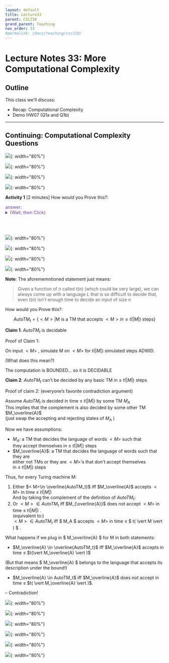 ```yaml
---
layout: default
title: Lecture33
parent: CSC250
grand_parent: Teaching
nav_order: 33
#permalink: /docs/teaching/csc110/
---  
```


Lecture Notes 33: More Computational Complexity
==========================================

  

Outline
-------

This class we'll discuss:

* Recap: Computational Complexity
* Demo HW07 (Q1a and Q1b)


* * *

  

Continuing: Computational Complexity Questions
------------------------------


  
![](../../../assets/images/csc250/lecture29/Complex-41.png){: width="80%"}    
  

  
![](../../../assets/images/csc250/lecture29/Complex-42.png){: width="80%"}    
  
  
  
![](../../../assets/images/csc250/lecture29/Complex-43.png){: width="80%"}    
  
  
  
![](../../../assets/images/csc250/lecture29/Complex-44.png){: width="80%"}    
  



**Activity 1** \[2 minutes\] How would you Prove this?:

<div class="container mx-lg-5">
  <span style='color:#6f439a'>answer: 
    <details><summary>(Wait; then Click)</summary>
      <p>
  
You must build a Decider that solves it in $ \mathcal{O} (n^k) $ (Polynomial time)  

<br>

Use <b>Breadth-First-Search</b>!

<ol>
  <li>On input $< G, s, t>$</li>
  <li>Mark all nodes rechable from the current node (starting at s and moving to the next in a running queue)</li>
  <li>Continue to expand until we reach $t$ or $\nexists$ another node</li>
  <li>if we reach $t$ : ACCEPT</li>
  <li>REJECT</li>
</ol> 

<!--   1. On input $< G, s, t>$
  2. Mark all nodes rechable from the current node (starting at s and moving to the next in a running queue)
  3. Continue to expand until we reach $t$ or $\nexists$ another node
  4. if we reach $t$ : ACCEPT
  5. REJECT -->

<br>
  
What is the complexity!!!???  

<br><br><br>

<b>Complexity analysis</b>:
<br>
Worst case: traversing every edge.  
<br>
How many edges? ...  

<br><br>

<b>Another approach</b>:
<br>
At most $\mid V \mid$ phases are executed.  
<br>
Each phase takes polynomial time to explore marked nodes and their outgoing edges.  
<br>
(Imagine $\mid V \mid$ nodes in a straight line VS $\mid V \mid$ nodes all connected to each other)
      </p>
    </details>
  </span>
</div> 

<br><br> 
  

  
  
![](../../../assets/images/csc250/lecture29/Complex-45.png){: width="80%"}    
  
  
  
![](../../../assets/images/csc250/lecture29/Complex-46.png){: width="80%"}    
  
  
  
![](../../../assets/images/csc250/lecture29/Complex-47.png){: width="80%"}    
  
  
  
![](../../../assets/images/csc250/lecture29/Complex-48.png){: width="80%"}    
  
  
**Note**: The aforememntioned statement just means: 

> Given a function of $n$ called $t(n)$ (which could be very large),
> we can always come up with a language $L$ that is so difficult to decide that, even $t(n)$ isn't enough time to decide an input of size $n$

How would you Prove this?:


$$AutoTM_t = \{<M>\vert \text{M is a TM that accepts }<M> in \leq t( \vert M \vert ) \text{ steps}\}$$

**Claim 1**: $AutoTM_t$ is decidable  
  
Proof of Claim 1:

On input $< M>$ , simulate M on $< M>$ for $t( \vert M \vert )$ simulated steps ADWID.

(What does this mean?)  
  
The computation is BOUNDED... so it is DECIDABLE

  
  
**Claim 2**: $AutoTM_t$ can’t be decided by any basic TM in ≤ $t( \vert M \vert )$ steps  
  
Proof of claim 2: (everyone’s favorite contradiction argument)  
  
Assume $AutoTM_t$ is decided in time ≤ $t( \vert M \vert )$ by some TM $M_A$  
This implies that the complement is also decided by some other TM $M_\overline{A}$  
(just swap the accepting and rejecting states of $M_A$ )  
  
 
Now we have assumptions:

  * $M_A$: a TM that decides the language of words $< M>$ such that  
    they accept themselves in ≤ $t( \vert M \vert )$ steps
  * $M_\overline{A}$: a TM that decides the language of words such that they are  
    either not TMs or they are $< M>$'s that don't accept themselves  
    in ≤ $t( \vert M \vert )$ steps

  
  
Thus, for every Turing machine M:  
  

  1. Either $< M>\in \overline{AutoTM_t}$ iff $M_\overline{A}$ accepts $< M>$ in time ≤ $t( \vert M \vert )$  
    And by taking the complement of the definition of $AutoTM_t$:  
  2. Or $< M> \in AutoTM_t$ iff $M_{\overline{A}}$ does not accept $< M>$ in time ≤ $t( \vert M \vert )$ .  
    (equivalent to:)  
    $< M> \in AutoTM_t$ iff $ M_A $ accepts $< M>$ in time ≤ $ t( \vert M \vert ) $ .

  
What happens if we plug in $ M_\overline{A} $ for M in both statements:  

  * $M_\overline{A} \in \overline{AutoTM_t}$ iff $M_\overline{A}$ accepts in time ≤ $t(\vert M_\overline{A} \vert )$  
      
  (But that means $ M_\overline{A} $ belongs to the language that accepts its description under the bound!)
  
  * $M_\overline{A} \in AutoTM_t$ iff $M_\overline{A}$ does not accept in time ≤ $t( \vert M_\overline{A} \vert )$.


– Contradiction!


  
![](../../../assets/images/csc250/lecture29/Complex-49.png){: width="80%"}    
  
  
  
![](../../../assets/images/csc250/lecture29/Complex-50.png){: width="80%"}    
  
  
  
![](../../../assets/images/csc250/lecture29/Complex-51.png){: width="80%"}    
  
  
  
![](../../../assets/images/csc250/lecture29/Complex-52.png){: width="80%"}    
  
  
  
![](../../../assets/images/csc250/lecture29/Complex-53.png){: width="80%"}    
  
  
  
![](../../../assets/images/csc250/lecture29/Complex-54.png){: width="80%"}  


